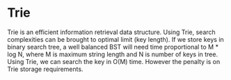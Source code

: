 # Trie

Trie is an efficient information retrieval data structure. Using Trie, search complexities can be brought to optimal limit (key length). If we store keys in binary search tree, a well balanced BST will need time proportional to M \* log N, where M is maximum string length and N is number of keys in tree. Using Trie, we can search the key in O(M) time. However the penalty is on Trie storage requirements.
